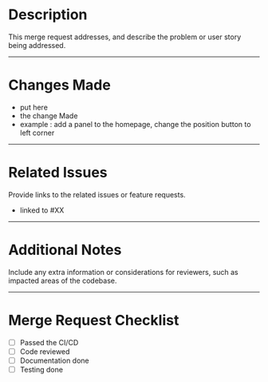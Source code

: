 # Description

This merge request addresses, and describe the problem or user story being addressed.

---

# Changes Made

- put here
- the change Made
- example : add a panel to the homepage, change the position button to left corner

---

# Related Issues

Provide links to the related issues or feature requests.

- linked to #XX

---

# Additional Notes

Include any extra information or considerations for reviewers, such as impacted areas of the codebase.

---

# Merge Request Checklist

- [ ] Passed the CI/CD
- [ ] Code reviewed
- [ ] Documentation done
- [ ] Testing done

